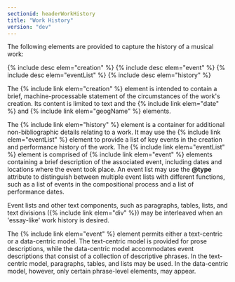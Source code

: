 ```yaml
---
sectionid: headerWorkHistory
title: "Work History"
version: "dev"
---
```


The following elements are provided to capture the history of a musical work:

  
{% include desc elem="creation" %} 
{% include desc elem="event" %} 
{% include desc elem="eventList" %} 
{% include desc elem="history" %} 
 

The {% include link elem="creation" %} element is intended to contain a brief, machine-processable statement of the circumstances of the work's creation. Its content is limited to text and the {% include link elem="date" %} and {% include link elem="geogName" %} elements.

The {% include link elem="history" %} element is a container for additional non-bibliographic details relating to a work. It may use the {% include link elem="eventList" %} element to provide a list of key events in the creation and performance history of the work. The {% include link elem="eventList" %} element is comprised of {% include link elem="event" %} elements containing a brief description of the associated event, including dates and locations where the event took place. An event list may use the **@type** attribute to distinguish between multiple event lists with different functions, such as a list of events in the compositional process and a list of performance dates.

Event lists and other text components, such as paragraphs, tables, lists, and text divisions ({% include link elem="div" %}) may be interleaved when an 'essay-like' work history is desired.

The {% include link elem="event" %} element permits either a text-centric or a data-centric model. The text-centric model is provided for prose descriptions, while the data-centric model accommodates event descriptions that consist of a collection of descriptive phrases. In the text-centric model, paragraphs, tables, and lists may be used. In the data-centric model, however, only certain phrase-level elements, may appear.
